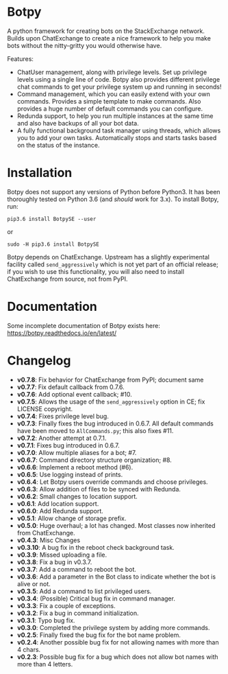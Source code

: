 # Botpy

A python framework for creating bots on the StackExchange network.
Builds upon ChatExchange to create a nice framework to help you make bots
without the nitty-gritty you would otherwise have.

Features:

 - ChatUser management, along with privilege levels.
   Set up privilege levels using a single line of code.
   Botpy also provides different privilege chat commands to
   get your privilege system up and running in seconds!
 - Command management, which you can easily extend with your own commands.
   Provides a simple template to make commands.
   Also provides a huge number of default commands you can configure.
 - Redunda support, to help you run multiple instances at the same time
   and also have backups of all your bot data.
 - A fully functional background task manager using threads,
   which allows you to add your own tasks.
   Automatically stops and starts tasks based on the status of the instance. 

# Installation

Botpy does not support any versions of Python before Python3.
It has been thoroughly tested on Python 3.6 (and *should* work for 3.x).
To install Botpy, run:

    pip3.6 install BotpySE --user

or

    sudo -H pip3.6 install BotpySE

Botpy depends on ChatExchange.
Upstream has a slightly experimental facility called `send_aggressively`
which is not yet part of an official release;
if you wish to use this functionality,
you will also need to install ChatExchange from source, not from PyPI.


# Documentation

Some incomplete documentation of Botpy exists here: 
https://botpy.readthedocs.io/en/latest/ 

# Changelog

 - **v0.7.8**: Fix behavior for ChatExchange from PyPI; document same
 - **v0.7.7**: Fix default callback from 0.7.6.
 - **v0.7.6**: Add optional event callback; #10.
 - **v0.7.5**: Allows the usage of the `send_aggressively` option in CE;
   fix LICENSE copyright.
 - **v0.7.4**: Fixes privilege level bug.
 - **v0.7.3**: Finally fixes the bug introduced in 0.6.7.
   All default commands have been moved to `AllCommands.py`; this also fixes #11. 
 - **v0.7.2**: Another attempt at 0.7.1.
 - **v0.7.1**: Fixes bug introduced in 0.6.7.
 - **v0.7.0**: Allow multiple aliases for a bot; #7.
 - **v0.6.7**: Command directory structure organization; #8.
 - **v0.6.6**: Implement a reboot method (#6).
 - **v0.6.5**: Use logging instead of prints.
 - **v0.6.4**: Let Botpy users override commands and choose privileges.
 - **v0.6.3**: Allow addition of files to be synced with Redunda.
 - **v0.6.2**: Small changes to location support.
 - **v0.6.1**: Add location support.
 - **v0.6.0**: Add Redunda support.
 - **v0.5.1**: Allow change of storage prefix.
 - **v0.5.0**: Huge overhaul; a lot has changed.
   Most classes now inherited from ChatExchange.
 - **v0.4.3**: Misc Changes
 - **v0.3.10**: A bug fix in the reboot check background task.
 - **v0.3.9**: Missed uploading a file.
 - **v0.3.8**: Fix a bug in v0.3.7.
 - **v0.3.7**: Add a command to reboot the bot.
 - **v0.3.6**: Add a parameter in the Bot class to indicate whether the bot is alive or not.
 - **v0.3.5**: Add a command to list privileged users.
 - **v0.3.4**: (Possible) Critical bug fix in command manager.
 - **v0.3.3**: Fix a couple of exceptions.
 - **v0.3.2**: Fix a bug in command initialization. 
 - **v0.3.1**: Typo bug fix.
 - **v0.3.0**: Completed the privilege system by adding more commands.
 - **v0.2.5**: Finally fixed the bug fix for the bot name problem.
 - **v0.2.4**: Another possible bug fix for not allowing names with more than 4 chars.
 - **v0.2.3**: Possible bug fix for a bug which does not allow bot names with
   more than 4 letters.
